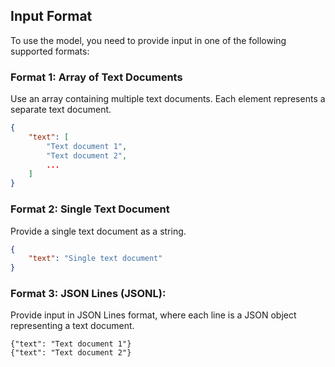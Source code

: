 ## Input Format

To use the model, you need to provide input in one of the following supported formats:

### Format 1: Array of Text Documents

Use an array containing multiple text documents. Each element represents a separate text document.

```json
{
    "text": [
        "Text document 1",
        "Text document 2",
        ...
    ]
}
```

### Format 2: Single Text Document

Provide a single text document as a string.

```json
{
    "text": "Single text document"
}
```

### Format 3: JSON Lines (JSONL):

Provide input in JSON Lines format, where each line is a JSON object representing a text document.

```
{"text": "Text document 1"}
{"text": "Text document 2"}
```